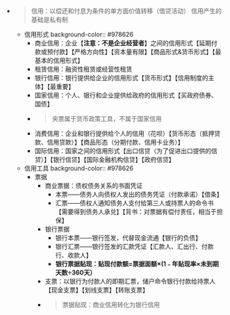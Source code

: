 - > 信用：以偿还和付息为条件的单方面价值转移（借贷活动）
  信用产生的基础是私有制
	- 信用形式
	  background-color:: #978626
		- 商业信用：企业【**注意：不是企业经营者**】之间的信用形式【延期付款或预付款】【严格方向性】【资本量有限】【商品形式&货币形式】【最基本的信用形式】
		- 租赁信用：融资性租赁或经营性租赁
		- 银行信用：银行提供给企业的信用形式【货币形式】【信用制度的主体】【最重要】
		- 国家信用：个人、银行和企业提供给政府的信用形式【买政府债券、国债】
		- > 央票属于货币政策工具，不属于国家信用
		- 消费信用：企业和银行提供给个人的信用（花呗）【货币形态（抵押贷款、信用贷款）】【商品形态（分期付款、信用卡业务）】
		- 国际信用：国家之间的信用形式【出口信贷（为了促进出口提供的信贷）】【银行信贷】【国际金融机构信贷】【政府信贷】
	- 信用工具
	  background-color:: #978626
		- 票据
			- 商业票据：债权债务关系的书面凭证
				- 本票——债务人向债权人发出的债务凭证（付款承诺）【借条】
				- 汇票——债权人通知债务人支付给第三人或持票人的命令书【需要得到债务人承兑】【背书：对票据有偿付责任，相当于担保】
			- 银行票据
				- 银行本票——银行签发，代替现金流通【银行的负债】
				- 银行汇票——银行签发的汇款凭证【汇款人、汇出行、付款行、收款人】
				- **银行票据贴现：贴现付款额=票据面额×(1﹣年贴现率×未到期天数÷360天）**
			- 支票：以银行为付款人的即期汇票，储户命令银行付款给持票人【现金支票】【划线支票】【转账支票】
			- > 票据贴现：商业信用转化为银行信用
